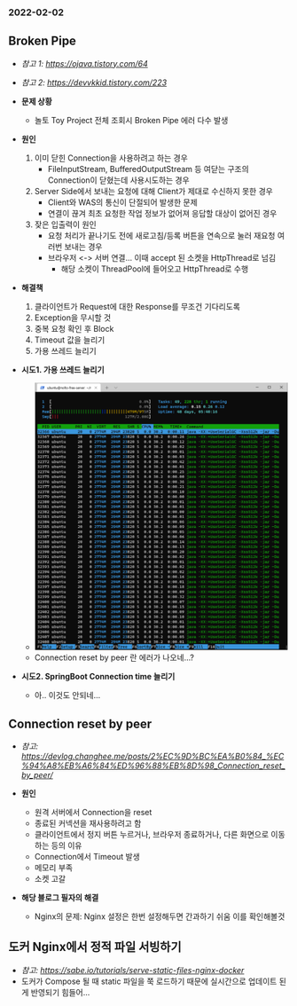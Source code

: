 ### 2022-02-02

## Broken Pipe
- *참고 1: https://ojava.tistory.com/64*
- *참고 2: https://devvkkid.tistory.com/223*
- **문제 상황**
  - 놀토 Toy Project 전체 조회시 Broken Pipe 에러 다수 발생

- **원인**
  1. 이미 닫힌 Connection을 사용하려고 하는 경우
     - FileInputStream, BufferedOutputStream 등 여닫는 구조의 Connection이 닫혔는데 사용시도하는 경우
  2. Server Side에서 보내는 요청에 대해 Client가 제대로 수신하지 못한 경우
     - Client와 WAS의 통신이 단절되어 발생한 문제
     - 연결이 끊겨 최초 요청한 작업 정보가 없어져 응답할 대상이 없어진 경우
  3. 잦은 입출력이 원인
     - 요청 처리가 끝나기도 전에 새로고침/등록 버튼을 연속으로 눌러 재요청 여러번 보내는 경우
     - 브라우저 <-> 서버 연결... 이때 accept 된 소켓을 HttpThread로 넘김
       - 해당 소켓이 ThreadPool에 들어오고 HttpThread로 수행

- **해결책**
  1. 클라이언트가 Request에 대한 Response를 무조건 기다리도록
  2. Exception을 무시할 것
  3. 중복 요청 확인 후 Block
  4. Timeout 값을 늘리기
  5. 가용 쓰레드 늘리기

- **시도1. 가용 쓰레드 늘리기**
  - ![](../images/2022-02-02-tomcat-thread-50.png)
  - Connection reset by peer 란 에러가 나오네...?

- **시도2. SpringBoot Connection time 늘리기**
  - 아.. 이것도 안되네...

## Connection reset by peer
- *참고: https://devlog.changhee.me/posts/2%EC%9D%BC%EA%B0%84_%EC%94%A8%EB%A6%84%ED%96%88%EB%8D%98_Connection_reset_by_peer/*
- **원인**
  - 원격 서버에서 Connection을 reset
  - 종료된 커넥션을 재사용하려고 함
  - 클라이언트에서 정지 버튼 누르거나, 브라우저 종료하거나, 다른 화면으로 이동하는 등의 이유
  - Connection에서 Timeout 발생
  - 메모리 부족
  - 소켓 고갈

- **해당 블로그 필자의 해결**
  - Nginx의 문제: Nginx 설정은 한번 설정해두면 간과하기 쉬움 이를 확인해볼것

## 도커 Nginx에서 정적 파일 서빙하기
- *참고: https://sabe.io/tutorials/serve-static-files-nginx-docker*
- 도커가 Compose 될 때 static 파일을 쭉 로드하기 때문에 실시간으로 업데이트 된 게 반영되기 힘들어...
